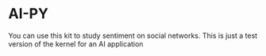 # AI-PY 

You can use this kit to study sentiment on social networks. This is just a test version of the kernel for an AI application
